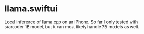 # llama.swiftui

Local inference of llama.cpp on an iPhone. 
So far I only tested with starcoder 1B model, but it can most likely handle 7B models as well. 


